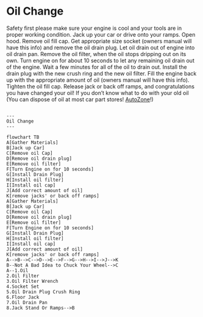 <H1>Oil Change</H1>

Safety first please make sure your engine is cool and your tools are in proper working condition. Jack up your car or drive onto your ramps. Open hood. Remove oil fill cap. Get appropriate size socket (owners manual will have this info) and remove the oil drain plug. Let oil drain out of engine into oil drain pan. Remove the oil filter, when the oil stops dripping out on its own. Turn engine on for about 10 seconds to let any remaining oil drain out of the engine. Wait a few minutes for all of the oil to drain out. Install the drain plug with the new crush ring and the new oil filter. Fill the engine back up with the appropriate amount of oil (owners manual will have this info). Tighten the oil fill cap. Release jack or back off ramps, and congratulations you have changed your oil! If you don’t know what to do with your old oil (You can dispose of oil at most car part stores! [AutoZone](https://www.autozone.com/diy/motor-oil/how-to-recycle-motor-oil)!)

```mermaid

---
Oil Change
---

flowchart TB
A[Gather Materials]
B[Jack up Car]
C[Remove oil Cap]
D[Remove oil drain plug]
E[Remove oil filter]
F[Turn Engine on for 10 seconds]
G[Install Drain Plug]
H[Install oil filter]
I[Install oil cap]
J[Add correct amount of oil]
K[remove jacks' or back off ramps]
A[Gather Materials]
B[Jack up Car]
C[Remove oil Cap]
D[Remove oil drain plug]
E[Remove oil filter]
F[Turn Engine on for 10 seconds]
G[Install Drain Plug]
H[Install oil filter]
I[Install oil cap]
J[Add correct amount of oil]
K[remove jacks' or back off ramps]
A-->B-->C-->D-->E-->F-->G-->H-->I-->J-->K
B--Not A Bad Idea to Chuck Your Wheel-->C
A--1.Oil
2.Oil Filter
3.Oil Filter Wrench
4.Socket Set
5.Oil Drain Plug Crush Ring
6.Floor Jack
7.Oil Drain Pan
8.Jack Stand Or Ramps-->B




